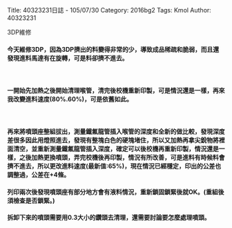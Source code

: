 Title: 40323231日誌 - 105/07/30
Category: 2016bg2
Tags: Kmol
Author: 40323231


3DP維修

<!-- PELICAN_END_SUMMARY -->

<h4>今天維修3DP，因為3DP擠出的料變得非常的少，導致成品稀疏和脆弱，而且還發現進料馬達有在旋轉，可是料卻擠不進去。</h4>
</br>
<h4>一開始先加熱之後開始清理喉管，清完後校機重新印製，可是情況還是一樣，再來我改變進料速度(80%.60%)，可是依舊如此。</h4>
</br>
<h4>再來將噴頭座整組拔出，測量鐵氟龍管插入喉管的深度和全新的做比較，發現深度差很多因此用燈照進去，發現有整塊白色的硬塊堵住，所以又加熱再拿尖銳物將裡面清空，並重新測量鐵氟龍管插入深度，確定可以後校機再重新印製，情況還是一樣，之後加熱更換噴頭，弄完校機後再印製，情況有所改善，可是進料有時候料會擠不進去，所以更改進料速度(最新值:65%)，現在情況已經穩定，印出的公差也調整過，公差在+4條。</h4>
<h4>列印兩次後發現噴頭座有部分地方會有液料情況，重新鎖固鎖緊後就OK。(重組後須檢查是否鎖緊。)</h4>

<h4>拆卸下來的噴頭需要用0.3大小的鑽頭去清理，還需要討論要怎麼處理噴頭。</h4>
